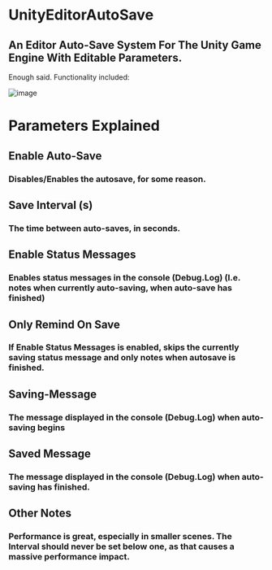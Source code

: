 # UnityEditorAutoSave

## An Editor Auto-Save System For The Unity Game Engine With Editable Parameters.
Enough said. Functionality included:

![image](https://github.com/TheToolmansCoffee/UnityEditorAutoSave/assets/93699568/fcbceedb-ca2c-4846-a51e-bf76af9d8731)

# Parameters Explained

## Enable Auto-Save 
### Disables/Enables the autosave, for some reason.

## Save Interval (s)
### The time between auto-saves, in seconds.

## Enable Status Messages
### Enables status messages in the console (Debug.Log) (I.e. notes when currently auto-saving, when auto-save has finished)

## Only Remind On Save
### If Enable Status Messages is enabled, skips the currently saving status message and only notes when autosave is finished.

## Saving-Message
### The message displayed in the console (Debug.Log) when auto-saving begins

## Saved Message
### The message displayed in the console (Debug.Log) when auto-saving has finished.

## Other Notes
### Performance is great, especially in smaller scenes. The Interval should never be set below one, as that causes a massive performance impact.
